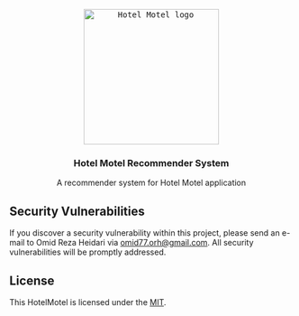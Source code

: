 <p align="center">
    <kbd>
        <img src="https://user-images.githubusercontent.com/30191548/135165218-05c4655c-81e1-4ae5-896e-41cabfd1e7f2.jpg" alt="Hotel Motel logo" width="240" height="240">
    </kbd>
</p>
<h3 align="center">Hotel Motel Recommender System</h3>
<p align="center">
    A recommender system for Hotel Motel application
</p>


## Security Vulnerabilities

If you discover a security vulnerability within this project, please send an e-mail to Omid Reza Heidari via [omid77.orh@gmail.com](mailto:omid77.orh@gmail.com). All security vulnerabilities will be promptly addressed.


## License

This HotelMotel is licensed under the [MIT](https://opensource.org/licenses/MIT).
